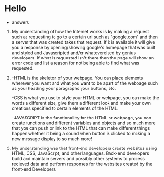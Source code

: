 # Hello
- answers
1.  My understanding of how the Internet works is by making a request such as requesting to go to a certain url such as "google.com" and then a server that was created takes that request. If it is available it will give you a response by opening/showing google's homepage that was built and styled and Javascripted and/or whateverelsed by genius developers. If what is requested isn't there then the page will show an error code and list a reason for not being able to find what was requested. 

2.  -HTML is the skeleton of your webpage. You can place elements wherever you want and
    what you want to be apart of the webpage such as your heading your paragraphs your buttons, etc.

    -CSS is what you use to style your HTML or webpage, you can make the words a different size, give them a different look and make your own creations specified to certain elements of the HTML.

    -JAVASCRIPT is the functionallity for the HTML or webpage, you can create functions and different variables and objects and so much more that you can push or link to the HTML that can make different things happen whether it being a sound when button is clicked to making a new message display to so much more!
    
3.  My understanding was that front-end developers create websites using HTML, CSS, JavaScript, and other languages. Back-end developers build and maintain servers and possibly other systems to process recieved data and perform responses for the websites created by the front-end Developers.